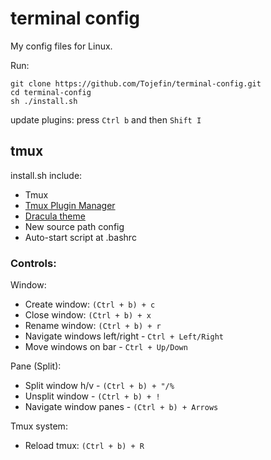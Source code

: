 # terminal config

My config files for Linux.

Run:
```
git clone https://github.com/Tojefin/terminal-config.git
cd terminal-config
sh ./install.sh
```
update plugins: press `Ctrl b` and then `Shift I`

## tmux

install.sh include:
  - Tmux
  - [Tmux Plugin Manager](https://github.com/tmux-plugins/tpm)
  - [Dracula theme](https://draculatheme.com/tmux)
  - New source path config
  - Auto-start script at .bashrc

### Controls:

Window:
- Create window: `(Ctrl + b) + c`
- Close window: `(Ctrl + b) + x`
- Rename window: `(Ctrl + b) + r`
- Navigate windows left/right - `Ctrl + Left/Right`
- Move windows on bar - `Ctrl + Up/Down`

Pane (Split):
- Split window h/v - `(Ctrl + b) + "/%`
- Unsplit window - `(Ctrl + b) + !`
- Navigate window panes - `(Ctrl + b) + Arrows`

Tmux system:
- Reload tmux: `(Ctrl + b) + R`
